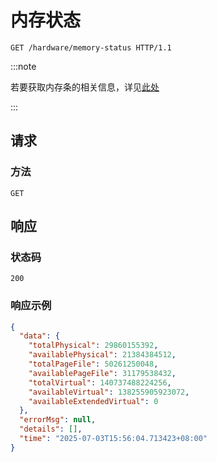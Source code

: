 # 内存状态

```http
GET /hardware/memory-status HTTP/1.1
```

:::note

若要获取内存条的相关信息，详见[此处](./memory)

:::

## 请求

### 方法

`GET`

## 响应

### 状态码

`200`

### 响应示例

```json
{
  "data": {
    "totalPhysical": 29860155392,
    "availablePhysical": 21384384512,
    "totalPageFile": 50261250048,
    "availablePageFile": 31179538432,
    "totalVirtual": 140737488224256,
    "availableVirtual": 138255905923072,
    "availableExtendedVirtual": 0
  },
  "errorMsg": null,
  "details": [],
  "time": "2025-07-03T15:56:04.713423+08:00"
}
```
